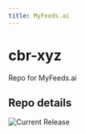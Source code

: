 ```yaml
---
title: MyFeeds.ai
---
```


# cbr-xyz
Repo for MyFeeds.ai


## Repo details

![Current Release](https://img.shields.io/badge/release-v1.57.0-blue)

